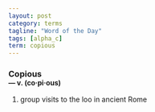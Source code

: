 ```yaml
---
layout: post
category: terms
tagline: "Word of the Day"
tags: [alpha_c]
term: copious
---
```


<h3>Copious<br/> <small>&mdash; v. (co<span>&middot;</span>pi<span>&middot;</span>ous)</small></h3>
<p><ol>
<li>group visits to the loo in ancient Rome</li>
</ol></p>
